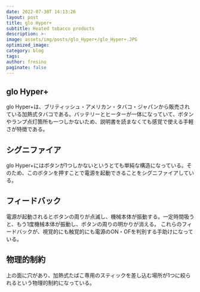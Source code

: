 ```yaml
---
date: 2022-07-30T 14:13:26
layout: post
title: glo Hyper+
subtitle: Heated tobacco products
description: >-
image: assets/img/posts/glo_Hyper+/glo_Hyper+.JPG
optimized_image: 
category: blog
tags: 
author: fresino
paginate: false
---
```


## glo Hyper+

glo Hyper+は、ブリティッシュ・アメリカン・タバコ・ジャパンから販売されている加熱式タバコである。バッテリーとヒーターが一体になっていて、ボタンやランプ点灯箇所も一つしかないため、説明書を読まなくても感覚で使える手軽さが特徴である。

## シグニファイア

glo Hyper+にはボタンが1つしかないというとても単純な構造になっている。そのため、このボタンを押すことで電源を起動できることをシグニファイアしている。

## フィードバック

電源が起動されるとボタンの周りが点滅し、機械本体が振動する。一定時間吸うと、もう1度機械本体が振動し、ボタンの周りの明かりが消える。
これらのフィードバックが、視覚的にも触覚的にも電源のON・OFを判別する手助けになっている。

## 物理的制約

上の面に穴があり、加熱式たばこ専用のスティックを差し込む場所が1つに絞られるという物理的制約になっている。